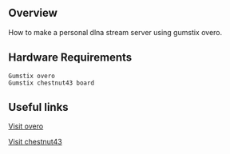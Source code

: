 ## Overview

How to make a personal dlna stream server using gumstix overo.

## Hardware Requirements

    Gumstix overo
    Gumstix chestnut43 board

## Useful links

[Visit overo](https://store.gumstix.com/index.php/category/33/)

[Visit chestnut43](https://store.gumstix.com/index.php/products/237/)

